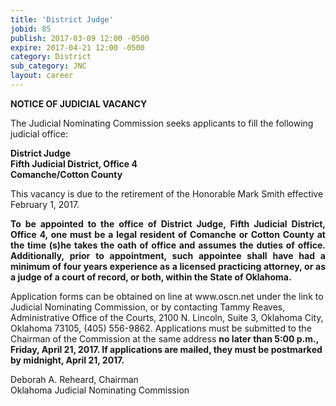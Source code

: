 ```yaml
---
title: 'District Judge'
jobid: 85
publish: 2017-03-09 12:00 -0500
expire: 2017-04-21 12:00 -0500
category: District
sub_category: JNC
layout: career
---
```

<div class="vacant">
<div class="rup-head">
<p class="centerText"><b>NOTICE OF JUDICIAL VACANCY</b></p>
<p>The Judicial Nominating Commission seeks applicants to fill the following judicial office:</p>
<p class="centerText"><strong>District Judge</strong><br>
<strong>Fifth Judicial District, Office 4</strong><br>
<strong>Comanche/Cotton County</strong></p></div>

<div class="rup-body">
<p>This vacancy is due to the retirement of the Honorable Mark Smith effective February 1, 2017.</p>
<p class="innervacant" style="text-align: justify;"><strong>
To be appointed to the office of District Judge, Fifth Judicial District, Office 4, one must be a legal resident of Comanche or Cotton County at the time (s)he takes the oath of office and assumes the duties of office. Additionally, prior to appointment, such appointee shall have had a minimum of four years experience as a licensed practicing attorney, or as a judge of a court of record, or both, within the State of Oklahoma.
</strong></p>
<p>Application forms can be obtained on line at www.oscn.net  under the link to Judicial Nominating Commission, or by contacting Tammy Reaves, Administrative Office of the Courts, 2100 N. Lincoln, Suite 3, Oklahoma City, Oklahoma  73105, (405) 556-9862. Applications must be submitted to the Chairman of the Commission at the same address 
<strong>no later than 5:00 p.m., Friday, April 21, 2017. If applications are mailed, they must be postmarked by midnight, April 21, 2017.
</strong></p>
<p class="centerText">Deborah A. Reheard, Chairman<br>
Oklahoma Judicial Nominating Commission</p></div></div>